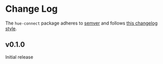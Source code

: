 # Change Log

The `hue-connect` package adheres to [semver](http://semver.org/) and follows [this changelog style](http://keepachangelog.com/en/0.3.0/).

## v0.1.0
Initial release
